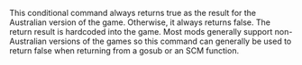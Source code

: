 This conditional command always returns true as the result for the Australian version of the game. Otherwise, it always returns false. The return result is hardcoded into the game. Most mods generally support non-Australian versions of the games so this command can generally be used to return false when returning from a gosub or an SCM function.
